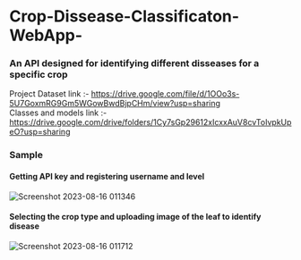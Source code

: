 # Crop-Dissease-Classificaton-WebApp-  
### An API designed for identifying different disseases for a specific crop  
Project Dataset link :- https://drive.google.com/file/d/1OOo3s-5U7GoxmRG9Gm5WGowBwdBjpCHm/view?usp=sharing  
Classes and models link :- https://drive.google.com/drive/folders/1Cy7sGp29612xIcxxAuV8cvToIvpkUpeO?usp=sharing


### Sample

#### Getting API key and registering username and level
![Screenshot 2023-08-16 011346](https://github.com/SIdR4g/Crop_Disease_Classification_API/assets/78850085/6e210f17-a28f-44dc-b727-3d07bddf588b)


#### Selecting the crop type and uploading image of the leaf to identify disease
![Screenshot 2023-08-16 011712](https://github.com/SIdR4g/Crop_Disease_Classification_API/assets/78850085/71359433-814c-4b04-b4a4-8e768da75eb3)
